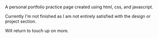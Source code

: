 A personal portfolio practice page created using html, css, and javascript.

Currently I'm not finished as I am not entirely satisfied with the design or project section.

Will return to touch up on more.
